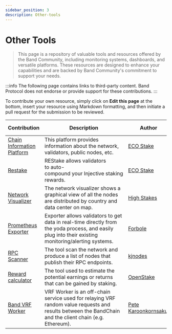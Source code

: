 ```yaml
---
sidebar_position: 3
description: Other-tools
---
```


# Other Tools

> This page is a repository of valuable tools and resources offered by the Band Community, including monitoring systems, dashboards, and versatile platforms. These resources are designed to enhance your capabilities and are backed by Band Community's commitment to support your needs.

:::info
The following page contains links to third-party content. Band Protocol does not endorse or provide support for these contributions.
:::

To contribute your own resource, simply click on **Edit this page** at the bottom, insert your resource using Markdown formatting, and then initiate a pull request for the submission to be reviewed.

| Contribution | Description | Author | Date added/updated |
| --- | --- | --- | --- |
| [Chain Information Platform](https://cosmos.directory/bandchain) | This platform provides information about the network, validators, public nodes, etc. | [ECO Stake](https://github.com/eco-stake) | 2023-10-20 |
| [Restake](https://restake.app/bandchain) | REStake allows validators to auto-compound your Injective staking rewards. | [ECO Stake](https://github.com/eco-stake) | 2023-11-25 |
| [Network Visualizer](https://tools.highstakes.ch/geoloc/laozi) | The network visualizer shows a graphical view of all the nodes are distributed by country and data center on map.| [High Stakes](https://highstakes.ch/) | 2023-11-25 |
| [Prometheus Exporter](https://www.forbole.com/blog/prometheus-exporter-for-bandchain) | Exporter allows validators to get data in real-time directly from the yoda process, and easily plug into their existing monitoring/alerting systems. | [Forbole](https://github.com/forbole) | 2023-07-08 |
| [RPC Scanner](https://services.kjnodes.com/mainnet/band/public-rpc) | The tool scan the network and produce a list of nodes that publish their RPC endpoints. | [kjnodes](https://github.com/kj89) | 2023-10-22 |
| [Reward calculator](https://openstake.net/reward_calculator) | The tool used to estimate the potential earnings or returns that can be gained by staking. | [OpenStake](https://openstake.net/) | 2023-08-02 |
| [Band VRF Worker](https://github.com/bandprotocol/vrf-worker-v1) | VRF Worker is an off-chain service used for relaying VRF random value requests and results between the BandChain and the client chain (e.g. Ethereum). | [Pete Karoonkornsakul](https://github.com/petekaroon) | 2023-08-10 |


